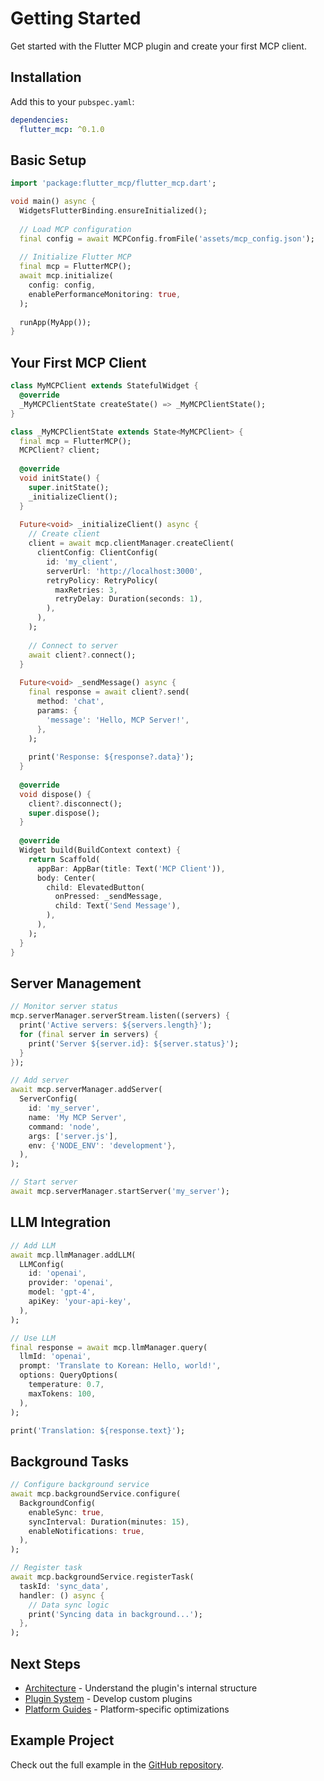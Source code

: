 # Getting Started

Get started with the Flutter MCP plugin and create your first MCP client.

## Installation

Add this to your `pubspec.yaml`:

```yaml
dependencies:
  flutter_mcp: ^0.1.0
```

## Basic Setup

```dart
import 'package:flutter_mcp/flutter_mcp.dart';

void main() async {
  WidgetsFlutterBinding.ensureInitialized();
  
  // Load MCP configuration
  final config = await MCPConfig.fromFile('assets/mcp_config.json');
  
  // Initialize Flutter MCP
  final mcp = FlutterMCP();
  await mcp.initialize(
    config: config,
    enablePerformanceMonitoring: true,
  );
  
  runApp(MyApp());
}
```

## Your First MCP Client

```dart
class MyMCPClient extends StatefulWidget {
  @override
  _MyMCPClientState createState() => _MyMCPClientState();
}

class _MyMCPClientState extends State<MyMCPClient> {
  final mcp = FlutterMCP();
  MCPClient? client;
  
  @override
  void initState() {
    super.initState();
    _initializeClient();
  }
  
  Future<void> _initializeClient() async {
    // Create client
    client = await mcp.clientManager.createClient(
      clientConfig: ClientConfig(
        id: 'my_client',
        serverUrl: 'http://localhost:3000',
        retryPolicy: RetryPolicy(
          maxRetries: 3,
          retryDelay: Duration(seconds: 1),
        ),
      ),
    );
    
    // Connect to server
    await client?.connect();
  }
  
  Future<void> _sendMessage() async {
    final response = await client?.send(
      method: 'chat',
      params: {
        'message': 'Hello, MCP Server!',
      },
    );
    
    print('Response: ${response?.data}');
  }
  
  @override
  void dispose() {
    client?.disconnect();
    super.dispose();
  }
  
  @override
  Widget build(BuildContext context) {
    return Scaffold(
      appBar: AppBar(title: Text('MCP Client')),
      body: Center(
        child: ElevatedButton(
          onPressed: _sendMessage,
          child: Text('Send Message'),
        ),
      ),
    );
  }
}
```

## Server Management

```dart
// Monitor server status
mcp.serverManager.serverStream.listen((servers) {
  print('Active servers: ${servers.length}');
  for (final server in servers) {
    print('Server ${server.id}: ${server.status}');
  }
});

// Add server
await mcp.serverManager.addServer(
  ServerConfig(
    id: 'my_server',
    name: 'My MCP Server',
    command: 'node',
    args: ['server.js'],
    env: {'NODE_ENV': 'development'},
  ),
);

// Start server
await mcp.serverManager.startServer('my_server');
```

## LLM Integration

```dart
// Add LLM
await mcp.llmManager.addLLM(
  LLMConfig(
    id: 'openai',
    provider: 'openai',
    model: 'gpt-4',
    apiKey: 'your-api-key',
  ),
);

// Use LLM
final response = await mcp.llmManager.query(
  llmId: 'openai',
  prompt: 'Translate to Korean: Hello, world!',
  options: QueryOptions(
    temperature: 0.7,
    maxTokens: 100,
  ),
);

print('Translation: ${response.text}');
```

## Background Tasks

```dart
// Configure background service
await mcp.backgroundService.configure(
  BackgroundConfig(
    enableSync: true,
    syncInterval: Duration(minutes: 15),
    enableNotifications: true,
  ),
);

// Register task
await mcp.backgroundService.registerTask(
  taskId: 'sync_data',
  handler: () async {
    // Data sync logic
    print('Syncing data in background...');
  },
);
```

## Next Steps

- [Architecture](architecture.md) - Understand the plugin's internal structure
- [Plugin System](../plugins/development.md) - Develop custom plugins
- [Platform Guides](../platform/README.md) - Platform-specific optimizations

## Example Project

Check out the full example in the [GitHub repository](https://github.com/your-org/flutter_mcp/tree/main/example).